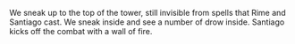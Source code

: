 We sneak up to the top of the tower, still invisible from spells that Rime and Santiago cast. We sneak inside and see a number of drow inside. Santiago kicks off the combat with a wall of fire.

